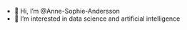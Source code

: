 - 👋 Hi, I’m @Anne-Sophie-Andersson
- 👀 I’m interested in data science and artificial intelligence

<!---
Anne-Sophie-Andersson/Anne-Sophie-Andersson is a ✨ special ✨ repository because its `README.md` (this file) appears on your GitHub profile.
You can click the Preview link to take a look at your changes.
--->
